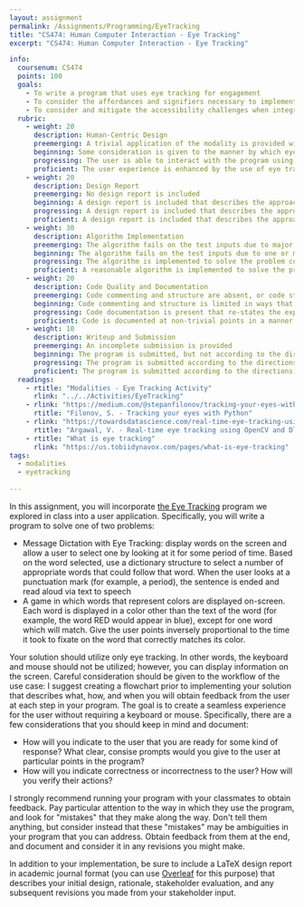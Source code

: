 ```yaml
---
layout: assignment
permalink: /Assignments/Programming/EyeTracking
title: "CS474: Human Computer Interaction - Eye Tracking"
excerpt: "CS474: Human Computer Interaction - Eye Tracking"

info:
  coursenum: CS474
  points: 100
  goals:
    - To write a program that uses eye tracking for engagement
    - To consider the affordances and signifiers necessary to implement a voice system
    - To consider and mitigate the accessibility challenges when integrating eye tracking for accessibility   
  rubric:
    - weight: 20 
      description: Human-Centric Design
      preemerging: A trivial application of the modality is provided without regard to proper signifiers or affordances to facilitate human interaction
      beginning: Some consideration is given to the manner by which eye tracking is incorporated into the program, but it is not clear at all times to the user what to do and how to interact
      progressing: The user is able to interact with the program using eye tracking in most cases, with a few minor ambiguities that could be identified through additional testing
      proficient: The user experience is enhanced by the use of eye tracking
    - weight: 20
      description: Design Report      
      preemerging: No design report is included
      beginning: A design report is included that describes the approach taken to solving the problem and incorporating eye tracking in a trivial way
      progressing: A design report is included that describes the approach taken to solving the problem and incorporating eye tracking in a manner that carefully considers the problem from the perspective of one stakeholder
      proficient: A design report is included that describes the approach taken to solving the problem and incorporating eye tracking through documented discussions and test cases with a variety of stakeholders
    - weight: 30
      description: Algorithm Implementation
      preemerging: The algorithm fails on the test inputs due to major issues, or the program fails to compile and/or run
      beginning: The algorithm fails on the test inputs due to one or more minor issues
      progressing: The algorithm is implemented to solve the problem correctly according to given test inputs, but would fail if executed in a general case due to a minor issue or omission in the algorithm design or implementation
      proficient: A reasonable algorithm is implemented to solve the problem which correctly solves the problem according to the given test inputs, and would be reasonably expected to solve the problem in the general case
    - weight: 20
      description: Code Quality and Documentation
      preemerging: Code commenting and structure are absent, or code structure departs significantly from best practice, and/or the code departs significantly from the style guide
      beginning: Code commenting and structure is limited in ways that reduce the readability of the program, and/or there are minor departures from the style guide
      progressing: Code documentation is present that re-states the explicit code definitions, and/or code is written that mostly adheres to the style guide
      proficient: Code is documented at non-trivial points in a manner that enhances the readability of the program, and code is written according to the style guide
    - weight: 10
      description: Writeup and Submission
      preemerging: An incomplete submission is provided
      beginning: The program is submitted, but not according to the directions in one or more ways (for example, because it is lacking a readme writeup or missing answers to written questions)
      progressing: The program is submitted according to the directions with a minor omission or correction needed, including a readme writeup describing the solution and answering nearly all questions posed in the instructions
      proficient: The program is submitted according to the directions, including a readme writeup describing the solution and answering all questions posed in the instructions
  readings:
    - rtitle: "Modalities - Eye Tracking Activity"
      rlink: "../../Activities/EyeTracking"
    - rlink: "https://medium.com/@stepanfilonov/tracking-your-eyes-with-python-3952e66194a6"
      rtitle: "Filonov, S. - Tracking your eyes with Python"
    - rlink: "https://towardsdatascience.com/real-time-eye-tracking-using-opencv-and-dlib-b504ca724ac6"
      rtitle: "Argawal, V. - Real-time eye tracking using OpenCV and Dlib"
    - rtitle: "What is eye tracking"
      rlink: "https://us.tobiidynavox.com/pages/what-is-eye-tracking"
tags:
  - modalities
  - eyetracking
  
---
```


In this assignment, you will incorporate [the Eye Tracking](../Activities/EyeTracking) program we explored in class into a user application.  Specifically, you will write a program to solve one of two problems:

* Message Dictation with Eye Tracking: display words on the screen and allow a user to select one by looking at it for some period of time.  Based on the word selected, use a dictionary structure to select a number of appropriate words that could follow that word.  When the user looks at a punctuation mark (for example, a period), the sentence is ended and read aloud via text to speech
* A game in which words that represent colors are displayed on-screen.  Each word is displayed in a color other than the text of the word (for example, the word RED would appear in blue), except for one word which will match.  Give the user points inversely proportional to the time it took to fixate on the word that correctly matches its color.

Your solution should utilize only eye tracking.  In other words, the keyboard and mouse should not be utilized; however, you can display information on the screen.  Careful consideration should be given to the workflow of the use case: I suggest creating a flowchart prior to implementing your solution that describes what, how, and when you will obtain feedback from the user at each step in your program.  The goal is to create a seamless experience for the user without requiring a keyboard or mouse.  Specifically, there are a few considerations that you should keep in mind and document:

* How will you indicate to the user that you are ready for some kind of response?  What clear, consise prompts would you give to the user at particular points in the program?
* How will you indicate correctness or incorrectness to the user?  How will you verify their actions?

I strongly recommend running your program with your classmates to obtain feedback.  Pay particular attention to the way in which they use the program, and look for "mistakes" that they make along the way.  Don't tell them anything, but consider instead that these "mistakes" may be ambiguities in your program that you can address.  Obtain feedback from them at the end, and document and consider it in any revisions you might make.

In addition to your implementation, be sure to include a LaTeX design report in academic journal format (you can use [Overleaf](https://www.overleaf.com/) for this purpose) that describes your initial design, rationale, stakeholder evaluation, and any subsequent revisions you made from your stakeholder input.
